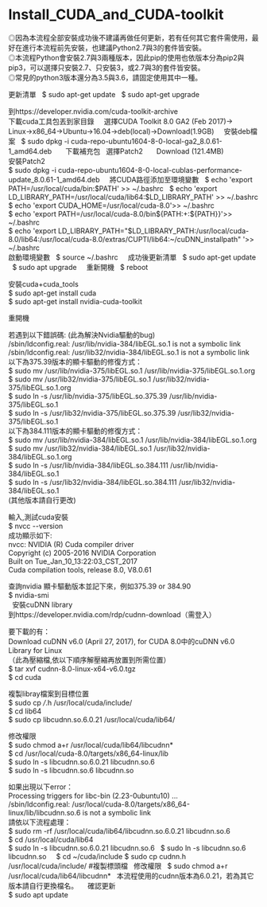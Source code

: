 # Install_CUDA_and_CUDA-toolkit
◎因為本流程全部安裝成功後不建議再做任何更新，若有任何其它套件需使用，最好在進行本流程前先安裝，也建議Python2.7與3的套件皆安裝。  
◎本流程Python會安裝2.7與3兩種版本，因此pip的使用也依版本分為pip2與pip3，可以選擇只安裝2.7、只安裝3，或2.7與3的套件皆安裝。  
◎常見的python3版本還分為3.5與3.6，請固定使用其中一種。  


更新清單   
$ sudo apt-get update   
$ sudo apt-get upgrade  

  
到https://developer.nvidia.com/cuda-toolkit-archive  
下載cuda工具包丟到家目錄  
   
選擇CUDA Toolkit 8.0 GA2 (Feb 2017)→  
Linux→x86_64→Ubuntu→16.04→deb(local)→Download(1.9GB)  
   
安裝deb檔案  
$ sudo dpkg -i cuda-repo-ubuntu1604-8-0-local-ga2_8.0.61-1_amd64.deb  
     
下載補充包  
選擇Patch2        Download (121.4MB)  
安裝Patch2  
$ sudo dpkg -i cuda-repo-ubuntu1604-8-0-local-cublas-performance-update_8.0.61-1_amd64.deb  
   
將CUDA路徑添加至環境變數   
$ echo 'export PATH=/usr/local/cuda/bin:$PATH' >> ~/.bashrc  
$ echo 'export LD_LIBRARY_PATH=/usr/local/cuda/lib64:$LD_LIBRARY_PATH' >> ~/.bashrc  
$ echo 'export CUDA_HOME=/usr/local/cuda-8.0'>> ~/.bashrc  
$ echo 'export PATH=/usr/local/cuda-8.0/bin${PATH:+:${PATH}}'>> ~/.bashrc  
$ echo 'export LD_LIBRARY_PATH="$LD_LIBRARY_PATH:/usr/local/cuda-8.0/lib64:/usr/local/cuda-8.0/extras/CUPTI/lib64:~/cuDNN_installpath" '>> ~/.bashrc  
    
啟動環境變數   
$ source ~/.bashrc  
   
成功後更新清單  
$ sudo apt-get update   
$ sudo apt upgrade  
   
重新開機  
$ reboot  
  
安裝cuda+cuda_tools  
$ sudo apt-get install cuda  
$ sudo apt-get install nvidia-cuda-toolkit  
  
重開機  
  
若遇到以下錯誤碼: (此為解決Nvidia驅動的bug)  
/sbin/ldconfig.real: /usr/lib/nvidia-384/libEGL.so.1 is not a symbolic link  
/sbin/ldconfig.real: /usr/lib32/nvidia-384/libEGL.so.1 is not a symbolic link  
以下為375.39版本的顯卡驅動的修復方式：  
$ sudo mv /usr/lib/nvidia-375/libEGL.so.1 /usr/lib/nvidia-375/libEGL.so.1.org  
$ sudo mv /usr/lib32/nvidia-375/libEGL.so.1 /usr/lib32/nvidia-375/libEGL.so.1.org  
$ sudo ln -s /usr/lib/nvidia-375/libEGL.so.375.39 /usr/lib/nvidia-375/libEGL.so.1  
$ sudo ln -s /usr/lib32/nvidia-375/libEGL.so.375.39 /usr/lib32/nvidia-375/libEGL.so.1  
以下為384.111版本的顯卡驅動的修復方式：  
$ sudo mv /usr/lib/nvidia-384/libEGL.so.1 /usr/lib/nvidia-384/libEGL.so.1.org  
$ sudo mv /usr/lib32/nvidia-384/libEGL.so.1 /usr/lib32/nvidia-384/libEGL.so.1.org  
$ sudo ln -s /usr/lib/nvidia-384/libEGL.so.384.111 /usr/lib/nvidia-384/libEGL.so.1  
$ sudo ln -s /usr/lib32/nvidia-384/libEGL.so.384.111 /usr/lib32/nvidia-384/libEGL.so.1  
(其他版本請自行更改)  
  
  
輸入,測試cuda安裝  
$ nvcc --version  
成功顯示如下:  
nvcc: NVIDIA (R) Cuda compiler driver  
Copyright (c) 2005-2016 NVIDIA Corporation  
Built on Tue_Jan_10_13:22:03_CST_2017  
Cuda compilation tools, release 8.0, V8.0.61  
  
查詢nvidia 顯卡驅動版本並記下來，例如375.39 or 384.90  
$ nvidia-smi  
   
安裝cuDNN library  
到https://developer.nvidia.com/rdp/cudnn-download（需登入）  
  
要下載的有：  
Download cuDNN v6.0 (April 27, 2017), for CUDA 8.0中的cuDNN v6.0 Library for Linux  
（此為壓縮檔,依以下順序解壓縮再放置到所需位置）  
$ tar xvf cudnn-8.0-linux-x64-v6.0.tgz  
$ cd cuda  
  
複製libray檔案到目標位置  
$ sudo cp */*.h /usr/local/cuda/include/  
$ cd lib64  
$ sudo cp  libcudnn.so.6.0.21  /usr/local/cuda/lib64/  
  
修改權限  
$ sudo chmod a+r /usr/local/cuda/lib64/libcudnn*  
$ cd /usr/local/cuda-8.0/targets/x86_64-linux/lib  
$ sudo ln -s libcudnn.so.6.0.21  libcudnn.so.6  
$ sudo ln -s libcudnn.so.6  libcudnn.so  
  
如果出現以下error：  
Processing triggers for libc-bin (2.23-0ubuntu10) ...  
/sbin/ldconfig.real: /usr/local/cuda-8.0/targets/x86_64-linux/lib/libcudnn.so.6 is not a symbolic link  
請依以下流程處理：  
$ sudo rm -rf  /usr/local/cuda/lib64/libcudnn.so.6.0.21 libcudnn.so.6  
$ cd  /usr/local/cuda/lib64  
$ sudo ln -s libcudnn.so.6.0.21 libcudnn.so.6   
$ sudo ln -s libcudnn.so.6 libcudnn.so      
$ cd ~/cuda/include
$ sudo cp cudnn.h /usr/local/cuda/include/  #複製標頭檔  
修改權限   
$ sudo chmod a+r /usr/local/cuda/lib64/libcudnn*  
本流程使用的cudnn版本為6.0.21，若為其它版本請自行更換檔名。  
   
確認更新  
$ sudo apt update  
 

